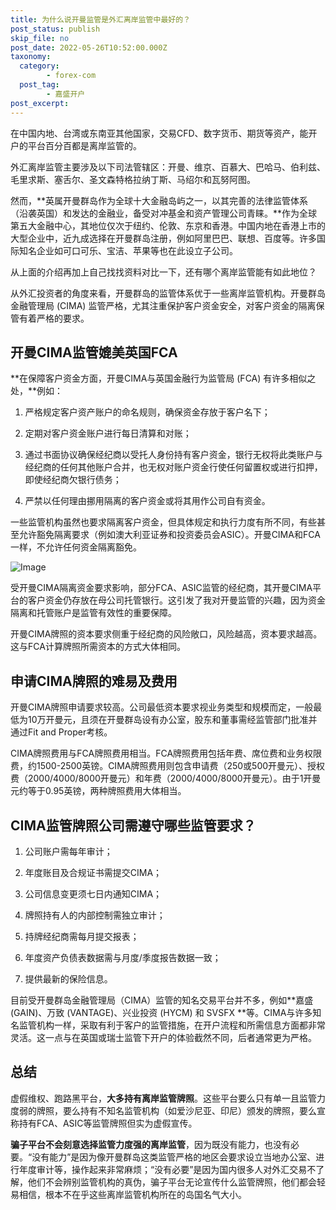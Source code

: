 ```yaml
---
title: 为什么说开曼监管是外汇离岸监管中最好的？
post_status: publish
skip_file: no
post_date: 2022-05-26T10:52:00.000Z
taxonomy:
  category:
        - forex-com
  post_tag:
        - 嘉盛开户
post_excerpt: 
---
```

在中国内地、台湾或东南亚其他国家，交易CFD、数字货币、期货等资产，能开户的平台百分百都是离岸监管的。

外汇离岸监管主要涉及以下司法管辖区：开曼、维京、百慕大、巴哈马、伯利兹、毛里求斯、塞舌尔、圣文森特格拉纳丁斯、马绍尔和瓦努阿图。

然而，**英属开曼群岛作为全球十大金融岛屿之一，以其完善的法律监管体系（沿袭英国）和发达的金融业，备受对冲基金和资产管理公司青睐。**作为全球第五大金融中心，其地位仅次于纽约、伦敦、东京和香港。中国内地在香港上市的大型企业中，近九成选择在开曼群岛注册，例如阿里巴巴、联想、百度等。许多国际知名企业如可口可乐、宝洁、苹果等也在此设立子公司。

从上面的介绍再加上自己找找资料对比一下，还有哪个离岸监管能有如此地位？

从外汇投资者的角度来看，开曼群岛的监管体系优于一些离岸监管机构。开曼群岛金融管理局 (CIMA) 监管严格，尤其注重保护客户资金安全，对客户资金的隔离保管有着严格的要求。

## 开曼CIMA监管媲美英国FCA

**在保障客户资金方面，开曼CIMA与英国金融行为监管局 (FCA) 有许多相似之处，**例如：

1. 严格规定客户资产账户的命名规则，确保资金存放于客户名下；

1. 定期对客户资金账户进行每日清算和对账；

1. 通过书面协议确保经纪商以受托人身份持有客户资金，银行无权将此类账户与经纪商的任何其他账户合并，也无权对账户资金行使任何留置权或进行扣押，即使经纪商欠银行债务；

1. 严禁以任何理由挪用隔离的客户资金或将其用作公司自有资金。

一些监管机构虽然也要求隔离客户资金，但具体规定和执行力度有所不同，有些甚至允许豁免隔离要求（例如澳大利亚证券和投资委员会ASIC）。开曼CIMA和FCA一样，不允许任何资金隔离豁免。

![Image](https://prod-files-secure.s3.us-west-2.amazonaws.com/39ed1227-6d7d-4570-be36-9ccd4a2c4241/bd849744-3fcb-4a37-8312-357962c8f065/image.png?X-Amz-Algorithm=AWS4-HMAC-SHA256&X-Amz-Content-Sha256=UNSIGNED-PAYLOAD&X-Amz-Credential=ASIAZI2LB46662FKQNXW%2F20250408%2Fus-west-2%2Fs3%2Faws4_request&X-Amz-Date=20250408T221400Z&X-Amz-Expires=3600&X-Amz-Security-Token=IQoJb3JpZ2luX2VjEAYaCXVzLXdlc3QtMiJGMEQCIH5mSP%2BA0RY8Vj9IgUiv2huM1%2Fs0axawZmXmp40YVXIRAiBBo9H4TVr%2F0a81GThhSyMA1%2Ba9iku5p08%2FsDctNFwHIyr%2FAwh%2FEAAaDDYzNzQyMzE4MzgwNSIM3hl6bE1ZrDJYbk2ZKtwD1CYexoB1GK3LzaSQZfWkjTBBsMcewNzsgbGrrU%2Brfa7RRGl0GJeNDHrs336OzNkrYbGA5sQ9yjaG7YhpWPNNZUmFDVOQ6Yw%2BZaptb6o7%2FSvTqYY9SWrn%2Fpmjw%2BgurBlpI5otsicrQ06Eg%2FZJn6zQBLDI8cEJG0Km5b6gSUHSkq55qhcVAJGPlqt%2FtK95kY4dgf16cmpx8VldBbvh%2BO12PhvdHrA0RroShNnHimhbt4B9ljn%2FO2Nt3U9vJn8yAufa6ziRHpEUjPR54BdmqnxOeGbI3Ko4HNABzyvHY7eyBPEqBYWQCVUTy3HNa8909MnbY8uQsf44hKHmO%2BvsDkrjKawbYm%2FPIEY0SSWEZ%2FYu8WC9HsHIBBC%2F4Fk2Fabu1pfg9aey07gXo%2FHjeco4RgAoby1WukBOrK5atvVZXjCAAeHDP2SFKlYzS3q1uLuIYxQf8xMYhwXOvuzj6%2F1zeIZ%2BX4jBmS1%2F3xs3LsTfOHM4kceywT0Aj4m9fH126NTTAqI%2Fr5R1Axu4jJCEWJG%2FKI16xoIYQgf0Mx8pFQQDLIZtpDBVVzuP7lTpXLVR0NofrtCjbS%2BlnB%2FxkshC%2Ftfkzc6gFjm0jhWIASNhn0Aac8DaR9aXuAvVI4NZ4ePRhMswpqjWvwY6pgEA6Sly8%2BslLq%2FIHbVFcd8OTJcpZC%2BQo6i2qYniaMDVqoaEGqLMjsu%2BAcGv5%2B%2BruWTHfzNgqFLDgD8%2BEft%2Bh4dokRj%2Bz1cfjbcVv8W%2FoMxXVPhf0gQXQwFJK9mgwKAU5%2B6x4O2OyXHC2bJCFOfrk3Mfye9d38Xr29wHjsst9OlmMUFbc5H8ewja1S%2FCgq80EPU1SG%2B%2Fz4nxcvQwl%2BlLr5RyoX7tTE%2B6&X-Amz-Signature=dd23db7541ce7626073e69b1fbf6227afa80f80ca32e93057118136f1f3ea9c0&X-Amz-SignedHeaders=host&x-id=GetObject)

受开曼CIMA隔离资金要求影响，部分FCA、ASIC监管的经纪商，其开曼CIMA平台的客户资金仍存放在母公司托管银行。这引发了我对开曼监管的兴趣，因为资金隔离和托管账户是监管有效性的重要保障。

开曼CIMA牌照的资本要求侧重于经纪商的风险敞口，风险越高，资本要求越高。这与FCA计算牌照所需资本的方式大体相同。

## **申请CIMA牌照的难易及费用**

开曼CIMA牌照申请要求较高。公司最低资本要求视业务类型和规模而定，一般最低为10万开曼元，且须在开曼群岛设有办公室，股东和董事需经监管部门批准并通过Fit and Proper考核。

CIMA牌照费用与FCA牌照费用相当。FCA牌照费用包括年费、席位费和业务权限费，约1500-2500英镑。CIMA牌照费用则包含申请费（250或500开曼元）、授权费（2000/4000/8000开曼元）和年费（2000/4000/8000开曼元）。由于1开曼元约等于0.95英镑，两种牌照费用大体相当。

## CIMA监管牌照公司需遵守哪些监管要求？

1. 公司账户需每年审计；

1. 年度账目及合规证书需提交CIMA；

1. 公司信息变更须七日内通知CIMA；

1. 牌照持有人的内部控制需独立审计；

1. 持牌经纪商需每月提交报表；

1. 年度资产负债表数据需与月度/季度报告数据一致；

1. 提供最新的保险信息。

目前受开曼群岛金融管理局（CIMA）监管的知名交易平台并不多，例如**嘉盛 (GAIN)、万致 (VANTAGE)、兴业投资 (HYCM) 和 SVSFX **等。CIMA与许多知名监管机构一样，采取有利于客户的监管措施，在开户流程和所需信息方面都非常灵活。这一点与在英国或瑞士监管下开户的体验截然不同，后者通常更为严格。

## 总结

虚假维权、跑路黑平台，**大多持有离岸监管牌照**。这些平台要么只有单一且监管力度弱的牌照，要么持有不知名监管机构（如爱沙尼亚、印尼）颁发的牌照，要么宣称持有FCA、ASIC等监管牌照但实为虚假宣传。

**骗子平台不会刻意选择监管力度强的离岸监管**，因为既没有能力，也没有必要。“没有能力”是因为像开曼群岛这类监管严格的地区会要求设立当地办公室、进行年度审计等，操作起来非常麻烦；“没有必要”是因为国内很多人对外汇交易不了解，他们不会辨别监管机构的真伪，骗子平台无论宣传什么监管牌照，他们都会轻易相信，根本不在乎这些离岸监管机构所在的岛国名气大小。
